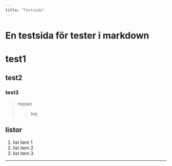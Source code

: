 ```yaml
---
title: "Testsida"
---
```

En testsida för tester i markdown
=================================
# test1 #
## test2 ##
### test3 ###
>hejsan
>>hej
## listor
1. list item 1
1. list item 2
2. list item 3
***

